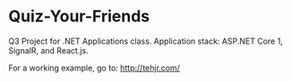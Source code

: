 # Quiz-Your-Friends
Q3 Project for .NET Applications class. Application stack: ASP.NET Core 1, SignalR, and React.js.

For a working example, go to:
http://tehjr.com/
